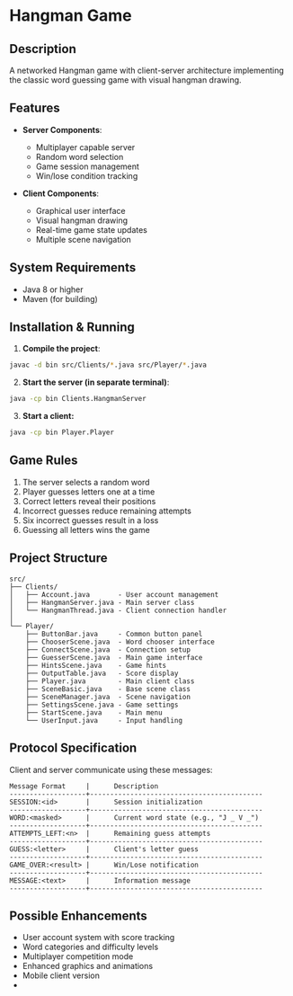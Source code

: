 # Hangman Game

## Description
A networked Hangman game with client-server architecture implementing the classic word guessing game with visual hangman drawing.

## Features
- **Server Components**:
  - Multiplayer capable server
  - Random word selection
  - Game session management
  - Win/lose condition tracking

- **Client Components**:
  - Graphical user interface
  - Visual hangman drawing
  - Real-time game state updates
  - Multiple scene navigation

## System Requirements
- Java 8 or higher
- Maven (for building)

## Installation & Running
1. **Compile the project**:
```bash
javac -d bin src/Clients/*.java src/Player/*.java
```
2. **Start the server (in separate terminal)**:
```bash
java -cp bin Clients.HangmanServer
```
3. **Start a client:**
```bash
java -cp bin Player.Player
```

## Game Rules
1. The server selects a random word
2. Player guesses letters one at a time
3. Correct letters reveal their positions
4. Incorrect guesses reduce remaining attempts
5. Six incorrect guesses result in a loss
6. Guessing all letters wins the game

## Project Structure
```code
src/
├── Clients/
│   ├── Account.java       - User account management
│   ├── HangmanServer.java - Main server class
│   └── HangmanThread.java - Client connection handler
│
└── Player/
    ├── ButtonBar.java     - Common button panel
    ├── ChooserScene.java  - Word chooser interface
    ├── ConnectScene.java  - Connection setup
    ├── GuesserScene.java  - Main game interface
    ├── HintsScene.java    - Game hints
    ├── OutputTable.java   - Score display
    ├── Player.java        - Main client class
    ├── SceneBasic.java    - Base scene class
    ├── SceneManager.java  - Scene navigation
    ├── SettingsScene.java - Game settings
    ├── StartScene.java    - Main menu
    └── UserInput.java     - Input handling
```

## Protocol Specification
Client and server communicate using these messages:
```code
Message Format	   |      Description
-------------------+-------------------------------------------
SESSION:<id>       |      Session initialization
-------------------+-------------------------------------------
WORD:<masked>      |      Current word state (e.g., "J _ V _")
-------------------+-------------------------------------------
ATTEMPTS_LEFT:<n>  |      Remaining guess attempts
-------------------+-------------------------------------------
GUESS:<letter>     |      Client's letter guess
-------------------+-------------------------------------------
GAME_OVER:<result> |      Win/Lose notification
-------------------+-------------------------------------------
MESSAGE:<text>	   |      Information message
-------------------+-------------------------------------------
```

## Possible Enhancements
- User account system with score tracking
- Word categories and difficulty levels
- Multiplayer competition mode
- Enhanced graphics and animations
- Mobile client version
- 

